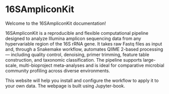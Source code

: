 # 16SAmpliconKit 

Welcome to the 16SAmpliconKit documentation!

16SAmpliconKit is a reproducible and flexible computational pipeline designed to analyze Illumina amplicon sequencing data from any hypervariable region of the 16S rRNA gene. It takes raw Fastq files as input and, through a Snakemake workflow, automates QIIME 2-based processing — including quality control, denoising, primer trimming, feature table construction, and taxonomic classification. The pipeline supports large-scale, multi-bioproject meta-analyses and is ideal for comparative microbial community profiling across diverse environments.

This website will help you install and configure the workflow to apply it to your own data.
The webpage is built using Jupyter-book.

